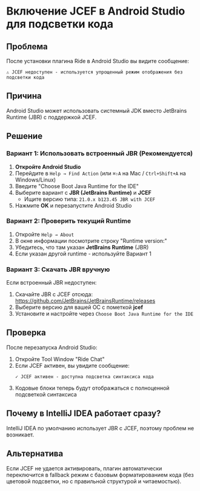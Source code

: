 # Включение JCEF в Android Studio для подсветки кода

## Проблема
После установки плагина Ride в Android Studio вы видите сообщение:
```
⚠️ JCEF недоступен - используется упрощенный режим отображения без подсветки кода
```

## Причина
Android Studio может использовать системный JDK вместо JetBrains Runtime (JBR) с поддержкой JCEF.

## Решение

### Вариант 1: Использовать встроенный JBR (Рекомендуется)

1. **Откройте Android Studio**
2. Перейдите в `Help → Find Action` (или `⌘⇧A` на Mac / `Ctrl+Shift+A` на Windows/Linux)
3. Введите "Choose Boot Java Runtime for the IDE"
4. Выберите вариант с **JBR (JetBrains Runtime)** и **JCEF**
   - Ищите версию типа: `21.0.x b123.45 JBR with JCEF`
5. Нажмите **OK** и перезапустите Android Studio

### Вариант 2: Проверить текущий Runtime

1. Откройте `Help → About`
2. В окне информации посмотрите строку "Runtime version:"
3. Убедитесь, что там указан **JetBrains Runtime** (JBR)
4. Если указан другой runtime - используйте Вариант 1

### Вариант 3: Скачать JBR вручную

Если встроенный JBR недоступен:

1. Скачайте JBR с JCEF отсюда: https://github.com/JetBrains/JetBrainsRuntime/releases
2. Выберите версию для вашей ОС с пометкой **jcef**
3. Установите и настройте через `Choose Boot Java Runtime for the IDE`

## Проверка

После перезапуска Android Studio:

1. Откройте Tool Window "Ride Chat"
2. Если JCEF активен, вы увидите сообщение:
   ```
   ✓ JCEF активен - доступна подсветка синтаксиса кода
   ```
3. Кодовые блоки теперь будут отображаться с полноценной подсветкой синтаксиса

## Почему в IntelliJ IDEA работает сразу?

IntelliJ IDEA по умолчанию использует JBR с JCEF, поэтому проблем не возникает.

## Альтернатива

Если JCEF не удается активировать, плагин автоматически переключится в fallback режим с базовым форматированием кода (без цветовой подсветки, но с правильной структурой и читаемостью).
